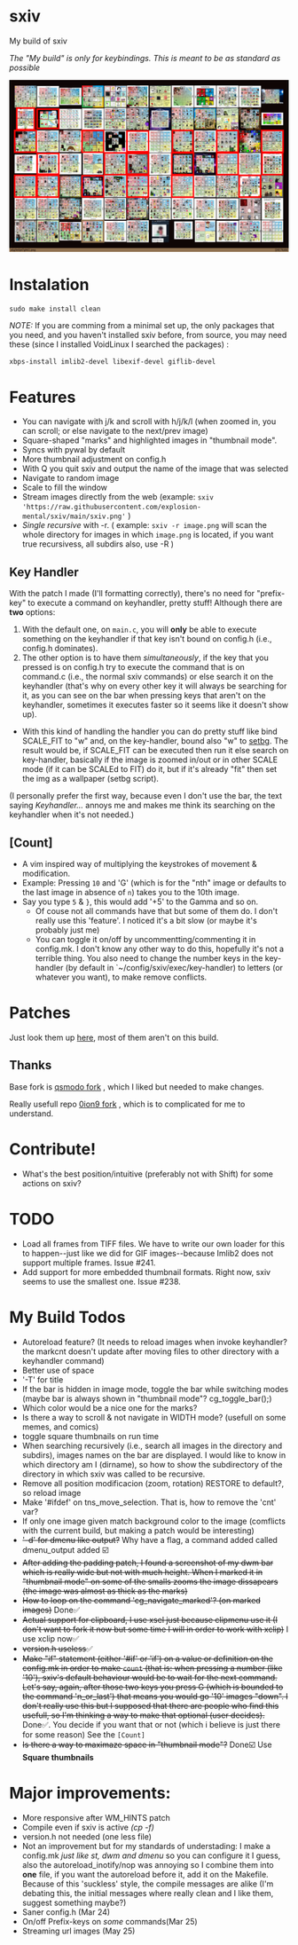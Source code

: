 # sxiv
My build of sxiv

_The "My build" is only for keybindings. This is meant to be as standard as possible_


![Image](sxiv.png "sxiv")

# Instalation
```
sudo make install clean
```

_NOTE:_ If you are comming from a minimal set up, the only packages that you need, and you haven't installed sxiv before, from source, you may need these (since I installed VoidLinux I searched the packages) :
```
xbps-install imlib2-devel libexif-devel giflib-devel
```

# Features

* You can navigate with j/k and scroll with h/j/k/l (when zoomed in, you can scroll; or else navigate to the next/prev image)
* Square-shaped "marks" and highlighted images in "thumbnail mode".
* Syncs with pywal by default
* More thumbnail adjustment on config.h
* With Q you quit sxiv and output the name of the image that was selected
* Navigate to random image
* Scale to fill the window
* Stream images directly from the web (example: `sxiv 'https://raw.githubusercontent.com/explosion-mental/sxiv/main/sxiv.png'` )
* _Single recursive_ with -r. ( example: `sxiv -r image.png` will scan the whole directory for images in which `image.png` is located, if you want true recursivess, all subdirs also, use -R )

## Key Handler
With the patch I made (I'll formatting correctly), there's no need for
"prefix-key" to execute a command on keyhandler, pretty stuff! Although there
are **two** options:
1. With the default one, on `main.c`, you will **only** be able to execute
   something on the keyhandler if that key isn't bound on config.h (i.e.,
   config.h dominates).
2. The other option is to have them _simultaneously_, if the key that you
pressed is on config.h try to execute the command that is on command.c (i.e.,
the normal sxiv commands) or else search it on the keyhandler (that's why on
every other key it will always be searching for it, as you can see on the bar
when pressing keys that aren't on the keyhandler, sometimes it executes faster
so it seems like it doesn't show up).
  - With this kind of handling the handler you can do pretty stuff like bind
    SCALE_FIT to "w" and, on the key-handler, bound also "w" to
    [setbg](https://github.com/explosion-mental/scripts/blob/main/setbg). The
    result would be, if SCALE_FIT can be executed then run it else search on
    key-handler, basically if the image is zoomed in/out or in other SCALE mode
    (if it can be SCALEd to FIT) do it, but if it's already "fit" then set the
    img as a wallpaper (setbg script).

(I personally prefer the first way, because even I don't use the bar, the text
saying _Keyhandler..._ annoys me and makes me think its searching on the
keyhandler when it's not needed.)

## [Count]
- A vim inspired way of multiplying the keystrokes of movement & modification.
- Example: Pressing `10` and 'G' (which is for the "nth" image or defaults to
  the last image in absence of `n`) takes you to the 10th image.
- Say you type `5` & `}`, this would add '+5' to the Gamma and so on.
  - Of couse not all commands have that but some of them do. I don't really use
    this 'feature'. I noticed it's a bit slow (or maybe it's probably just me)
  - You can toggle it on/off by uncommentting/commenting it in config.mk. I
    don't know any other way to do this, hopefully it's not a terrible thing.
    You also need to change the number keys in the key-handler (by default in
    `~/config/sxiv/exec/key-handler) to letters (or whatever you want), to make
    remove conflicts.

# Patches
Just look them up
[here](https://github.com/explosion-mental/sxiv/tree/main/patches), most of
them aren't on this build.

## Thanks
Base fork is [qsmodo fork](https://github.com/qsmodo/sxiv/commits/master) , which I liked but needed to make changes.


Really usefull repo [0ion9 fork](https://github.com/0ion9/sxiv) , which is to complicated for me to understand.

# Contribute!
- What's the best position/intuitive (preferably not with Shift) for some
  actions on sxiv?

# TODO
- Load all frames from TIFF files. We have to write our own loader for this to
  happen--just like we did for GIF images--because Imlib2 does not support
  multiple frames. Issue #241.
- Add support for more embedded thumbnail formats. Right now, sxiv seems to use
  the smallest one. Issue #238.

# My Build Todos
- Autoreload feature? (It needs to reload images when invoke keyhandler? the markcnt doesn't update after moving files to other directory with a keyhandler command)
- Better use of space
- '-T' for title
- If the bar is hidden in image mode, toggle the bar while switching modes (maybe bar is always shown in "thumbnail mode"? 	cg_toggle_bar();)
- Which color would be a nice one for the marks?
- Is there a way to scroll & not navigate in WIDTH mode? (usefull on some memes, and comics)
- toggle square thumbnails on run time
- When searching recursively (i.e., search all images in the directory and subdirs), images names on the bar are displayed. I would like to know in which directory am I (dirname), so how to show the subdirectory of the directory in which sxiv was called to be recursive.
- Remove all position modificacion (zoom, rotation) RESTORE to default?, so reload image
- Make '#ifdef' on tns_move_selection. That is, how to remove the 'cnt' var?
- If only one image given match background color to the image (comflicts with the current build, but making a patch would be interesting)
- <s>'-d' for dmenu like output?</s> Why have a flag, a command added called dmenu_output added ☑️
- <s>After adding the padding patch, I found a screenshot of my dwm bar which is really wide but not with much height. When I marked it in "thumbnail mode" on some of the smalls zooms the image dissapears (the image was almost as thick as the marks)</s>
- <s>How to loop on the command 'cg_navigate_marked'? (on marked images)</s> Done✅
- <s>Actual support for clipboard, I use xsel just because clipmenu use it (I don't want to fork it now but some time I will in order to work with xclip)</s> I use xclip now✅
- <s>version.h useless</s>✅
- <s>Make "if" statement (either '#if' or 'if') on a value or definition on the config.mk in order to make `count` (that is: when pressing a number (like '10'), sxiv's default behaviour would be to wait for the next command. Let's say, again, after those two keys you press G (which is bounded to the command 'n_or_last') that means you would go '10' images "down". I don't really use this but I supposed that there are people who find this usefull, so I'm thinking a way to make that optional (user decides).</s> Done✅. You decide if you want that or not (which i believe is just there for some reason) See the `[Count]`
- <s>Is there a way to maximaze space in "thumbnail mode"?</s> Done☑️ Use **Square thumbnails**

# Major improvements:
- More responsive after WM_HINTS patch
- Compile even if sxiv is active _(cp -f)_
- version.h not needed (one less file)
- Not an improvement but for my standards of understading: I make a config.mk _just like st, dwm and dmenu_ so you can configure it I guess, also the autoreload_inotify/nop was annoying so I combine them into **one** file, if you want the autoreload before it, add it on the Makefile. Because of this 'suckless' style, the compile messages are alike (I'm debating this, the initial messages where really clean and I like them, suggest something maybe?)
- Saner config.h (Mar 24)
- On/off Prefix-keys on *some* commands(Mar 25)
- Streaming url images (May 25)
